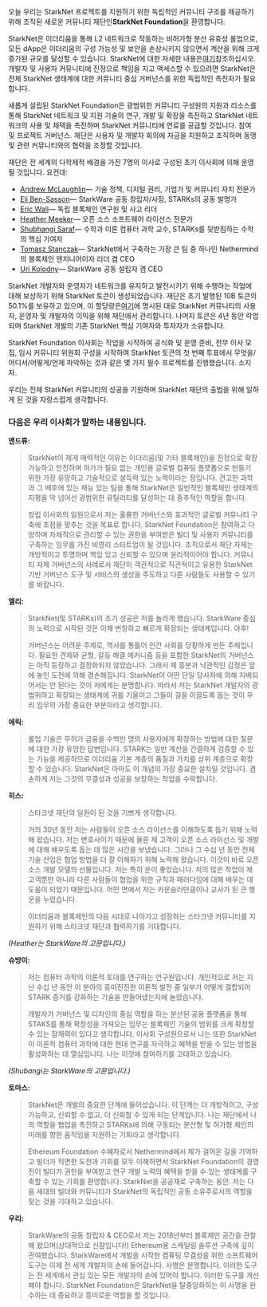 오늘 우리는 StarkNet 프로젝트를 지원하기 위한 독립적인 커뮤니티 구조를 제공하기 위해 조직된 새로운 커뮤니티 재단인**StarkNet Foundation**을 환영합니다.

StarkNet은 이더리움을 통해 L2 네트워크로 작동하는 비허가형 분산 유효성 롤업으로, 모든 dApp은 이더리움의 구성 가능성 및 보안을 손상시키지 않으면서 계산을 위해 크게 증가된 규모를 달성할 수 있습니다. StarkNet에 대한 자세한 내용은[여기](https://starknet.io/)참조하십시오. 개발자 및 사용자 커뮤니티에 진정으로 책임을 지고 액세스할 수 있으려면 StarkNet은 전체 StarkNet 생태계에 대한 커뮤니티 중심 거버넌스를 위한 독립적인 촉진자가 필요합니다.

새롭게 설립된 StarkNet Foundation은 광범위한 커뮤니티 구성원의 지원과 리소스를 통해 StarkNet 네트워크 및 지원 기술의 연구, 개발 및 확장을 촉진하고 StarkNet 네트워크의 사용 및 채택을 촉진하며 StarkNet 커뮤니티에 연료를 공급할 것입니다. 참여 및 프로젝트 거버넌스. 재단은 사용자 및 개발자 회의에 자금을 지원하고 조직하며 동맹 및 관련 커뮤니티와의 협력을 조정할 것입니다.

재단은 전 세계의 다학제적 배경을 가진 7명의 이사로 구성된 초기 이사회에 의해 운영될 것입니다. 요컨대:

* [Andrew McLaughlin](https://andrew.mclaughl.in/about-me)— 기술 정책, 디지털 권리, 기업가 및 커뮤니티 자치 전문가
* [Eli Ben-Sasson](https://starkware.co/media-kit/?founder=Eli#founders)— StarkWare 공동 창립자/사장, STARKs의 공동 발명가
* [Eric Wall](https://en.wikipedia.org/wiki/Eric_Wall_(researcher))— 독립 블록체인 연구원 및 사고 리더
* [Heather Meeker](http://www.heathermeeker.com/)— 오픈 소스 소프트웨어 라이선스 전문가
* [Shubhangi Saraf](https://www.math.toronto.edu/ssaraf/)— 수학과 이론 컴퓨터 과학 교수, STARKs를 뒷받침하는 수학의 핵심 기여자
* [Tomasz Stanczak](https://www.linkedin.com/in/tomaszkajetanstanczak/?originalSubdomain=uk)— StarkNet에서 구축하는 가장 큰 팀 중 하나인 Nethermind의 블록체인 엔지니어이자 리더 겸 CEO
* [Uri Kolodny](https://starkware.co/media-kit/?founder=Uri#founders)— StarkWare 공동 설립자 겸 CEO

StarkNet 개발자와 운영자가 네트워크를 유지하고 발전시키기 위해 수행하는 작업에 대해 보상하기 위해 StarkNet 토큰이 생성되었습니다. 재단은 초기 발행된 10B 토큰의 50.1%를 보유하고 있으며, 이 할당량은[여기](https://medium.com/starkware/part-3-starknet-token-design-5cc17af066c6)에 명시된 대로 StarkNet 커뮤니티의 사용자, 운영자 및 개발자의 이익을 위해 재단에서 관리합니다. 나머지 토큰은 4년 동안 락업되며 StarkNet 개발의 기존 StarkNet 핵심 기여자와 투자자가 소유합니다.

StarkNet Foundation 이사회는 작업을 시작하여 공식화 및 운영 준비, 전무 이사 모집, 임시 커뮤니티 위원회 구성을 시작하여 StarkNet 토큰의 첫 번째 투표에서 무엇을/어디서/어떻게/언제 파악하는 것과 같은 몇 가지 필수 프로젝트를 진행했습니다. 소지자.

우리는 전체 StarkNet 커뮤니티의 성공을 기원하며 StarkNet 재단의 출범을 위해 일하게 된 것을 자랑스럽게 생각합니다.



### 다음은 우리 이사회가 말하는 내용입니다.

**앤드류:**

> StarkNet이 제게 매력적인 이유는 이더리움(및 기타 블록체인)을 진정으로 확장 가능하고 안전하며 허가가 필요 없는 개인용 글로벌 컴퓨팅 플랫폼으로 만들기 위한 가장 유망하고 기술적으로 설득력 있는 노력이라는 점입니다. 견고한 과학과 그 배후에 있는 재능 있는 팀을 통해 StarkNet은 일반적인 블록체인 생태계의 지평을 막 넘어선 광범위한 유틸리티를 달성하는 데 중추적인 역할을 합니다.
> 
> 창립 이사회의 일원으로서 저는 훌륭한 거버넌스와 효과적인 글로벌 커뮤니티 구축에 초점을 맞추는 것을 목표로 합니다. StarkNet Foundation은 참여하고 다양하며 자체적으로 관리할 수 있는 권한을 부여받은 빌더 및 사용자 커뮤니티를 구축하는 임무를 가진 비영리 스타트업이 될 것입니다. 조직으로서 재단 자체는 개방적이고 투명하며 책임 있고 신뢰할 수 있으며 윤리적이어야 합니다. 커뮤니티 자체 거버넌스의 사례로서 재단이 객관적으로 직관적이고 유용한 StarkNet 기반 거버넌스 도구 및 서비스의 생성을 주도하고 다른 사람들도 사용할 수 있기를 바랍니다.

**엘리:**

> StarkNet(및 STARKs)의 초기 성공은 저를 놀라게 했습니다. StarkWare 중심의 노력으로 시작된 것은 이제 번창하고 빠르게 확장되는 생태계입니다. 야후!
> 
> 거버넌스는 어려운 주제로, 역사를 통틀어 인간 사회를 당황하게 만든 주제입니다. 필요한 견제와 균형, 갈등 해결 메커니즘 등을 포함한 StarkNet의 거버넌스는 아직 등장하고 결정화되지 않았습니다. 그래서 제 흥분과 낙관적인 감정은 앞에 놓인 도전에 의해 겸손해집니다. StarkNet이 어떤 단일 당사자에 의해 지배되어서는 안 된다는 것이 저에게는 분명합니다. 따라서 저는 StarkNet 개발자의 광범위하고 확장되는 생태계에 귀를 기울이고 그들이 길을 이끌도록 돕는 것이 우리 임무의 가장 중요한 부분이라고 생각합니다.

**에릭:**

> 롤업 기술은 무허가 금융을 수백만 명의 사용자에게 확장하는 방법에 대한 질문에 대한 가장 유망한 답변입니다. STARK는 일반 계산을 간결하게 검증할 수 있는 기능을 제공하므로 이더리움 기본 계층의 품질과 가치를 상위 계층으로 확장할 수 있습니다. StarkNet은 아마도 이 개념의 가장 중요한 설치일 것입니다. 겸손하게 저는 그것의 무결성과 성공을 보장하는 작업을 수락합니다.

**히스:**

> 스타크넷 재단의 일원이 된 것을 기쁘게 생각합니다.
> 
> 거의 30년 동안 저는 사람들이 오픈 소스 라이선스를 이해하도록 돕기 위해 노력해 왔습니다. 저는 변호사이기 때문에 물론 제 고객이 오픈 소스 라이선스 및 개발에 대해 배우도록 돕는 데 많은 시간을 보냈습니다. 그러나 그 수십 년 동안 전체 기술 산업은 협업 방법을 더 잘 이해하기 위해 노력해 왔습니다. 이것이 바로 오픈 소스 개발 모델의 선물입니다. 저는 특히 운이 좋았습니다. 저의 많은 작업이 제 고객뿐만 아니라 다른 사람들이 협업을 위한 규칙과 패러다임에 대해 배우는 데 도움이 되었기 때문입니다. 어떤 면에서 저는 카운슬러만큼이나 교사가 된 큰 행운을 누렸습니다.
> 
> 이더리움과 블록체인의 다음 시대로 나아가고 성장하는 스타크넷 커뮤니티를 지원하기 위해 스타크넷 재단과 협력하기를 기대합니다.

*(Heather는 StarkWare의 고문입니다.)*

**슈방이:**

> 저는 컴퓨터 과학의 이론적 토대를 연구하는 연구원입니다. 개인적으로 저는 지난 수십 년 동안 이 분야의 흥미진진한 이론적 발전 중 일부가 어떻게 결합되어 STARK 증거를 강화하는 기술을 만들어냈는지에 놀랐습니다.
> 
> 개발자가 거버넌스 및 디자인의 중심 역할을 하는 분산된 공용 플랫폼을 통해 STAKS를 통해 확장성을 가져오는 임무는 블록체인 기술의 범위를 크게 확장할 수 있는 잠재력이 있다고 생각합니다. 이사회 구성원으로서 나는 또한 StarkNet이 이론적 컴퓨터 과학에 대한 현대 연구를 자극하고 혜택을 받을 수 있는 방법을 활성화하는 데 열심입니다. 나는 이것에 참여하기를 고대하고 있습니다.

*(Shubangi는 StarkWare의 고문입니다.)*

**토마스:**

> StarkNet은 개발의 중요한 단계에 들어섰습니다. 이 단계는 더 개방적이고, 구성 가능하고, 신뢰할 수 없고, 더 신뢰할 수 있게 되는 단계입니다. 나는 재단에서 나의 역할을 협업을 촉진하고 STARKs에 의해 구동되는 분산형 및 허가형 체인의 미래를 향한 움직임을 지원하는 기회라고 생각합니다.
> 
> Ethereum Foundation 수혜자로서 Nethermind에서 제가 걸어온 길을 기억하고 빌더가 직면한 도전과 기회를 모두 이해하면서 StarkNet Foundation의 경영진이 빌더가 권한을 부여받고 연구 개발 노력의 혜택을 받을 수 있는 생태계를 구축할 수 있는 기회를 환영합니다. StarkNet을 공공재로 구축하는 동안. 저는 다음 세대의 빌더와 커뮤니티가 StarkNet의 독립적인 공동 소유주로서의 역할을 찾는 것을 기대하고 있습니다.

**우리:**

> StarkWare의 공동 창립자 & CEO로서 저는 2018년부터 블록체인 공간을 관찰해 왔으며(상대적으로 신참입니다!) Ethereum용 스케일링 솔루션 구축에 깊이 관여했습니다. StarkWare에서 개발을 시작한 컴퓨팅 무결성을 위한 소프트웨어 도구는 이제 전 세계 개발자의 손에 들어갑니다. 사명은 분명합니다. 이러한 도구는 전 세계에서 관심 있는 모든 개발자의 손에 있어야 합니다. 이러한 도구를 개선해야 합니다. StarkNet Foundation은 StarkNet을 탈중앙화하는 이 사명을 완수하는 데 중요하고 흥미로운 역할을 할 것입니다.